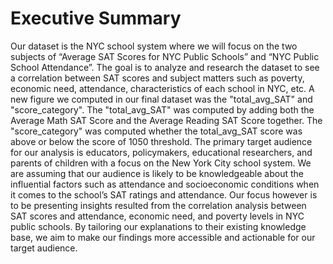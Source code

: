# Executive Summary

Our dataset is the NYC school system where we will focus on the two subjects of “Average SAT Scores for NYC Public Schools” and “NYC Public School Attendance”. The goal is to analyze and research the dataset to see a correlation between SAT scores and subject matters such as poverty, economic need, attendance, characteristics of each school in NYC, etc. A new figure we computed in our final dataset was the "total_avg_SAT" and "score_category". The "total_avg_SAT" was computed by adding both the Average Math SAT Score and the Average Reading SAT Score together. The "score_category" was computed whether the total_avg_SAT score was above or below the score of 1050 threshold.
The primary target audience for our analysis is educators, policymakers, educational researchers, and parents of children with a focus on the New York City school system.
We are assuming that our audience is likely to be knowledgeable about the influential factors such as attendance and socioeconomic conditions when it comes to the school’s SAT ratings and attendance. Our focus however is to be presenting insights resulted from the correlation analysis between SAT scores and attendance, economic need, and poverty levels in NYC public schools. By tailoring our explanations to their existing knowledge base, we aim to make our findings more accessible and actionable for our target audience.
